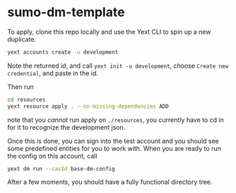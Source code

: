 # sumo-dm-template

To apply, clone this repo locally and use the Yext CLI to spin up a new duplicate.

```bash
yext accounts create -u development
```

Note the returned id, and call `yext init -u development`, choose `Create new credential`, and paste in the id.

Then run
```bash
cd resources
yext resource apply . --on-missing-dependencies ADD
```
note that you *cannot* run apply on `./resources`, you currently have to cd in for it to recognize the
development json.

Once this is done, you can sign into the test account and you should see some predefined entities for you
to work with. When you are ready to run the config on this account, call
```bash
yext dm run --cacId base-dm-config
```
After a few moments, you should have a fully functional directory tree.
